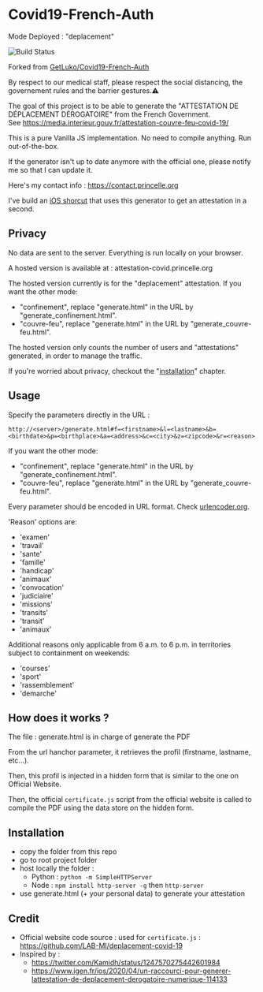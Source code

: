 # Covid19-French-Auth

Mode Deployed : "deplacement"

![Build Status](https://jenkins.princelle.org/buildStatus/icon?job=Attestation-Covid&style=flat-square)

Forked from [GetLuko/Covid19-French-Auth](https://github.com/GetLuko/Covid19-French-Auth)

By respect to our medical staff, please respect the social distancing, the governement rules and the barrier gestures.⚠️

The goal of this project is to be able to generate the "ATTESTATION DE DÉPLACEMENT DÉROGATOIRE" from the French Government.  
See https://media.interieur.gouv.fr/attestation-couvre-feu-covid-19/

This is a pure Vanilla JS implementation. No need to compile anything. Run out-of-the-box.

If the generator isn't up to date anymore with the official one, please notify me so that I can update it.

Here's my contact info : https://contact.princelle.org

I've build an [iOS shorcut](https://www.icloud.com/shortcuts/2c16817138874314829828f81f01358b) that uses this generator to get an attestation in a second.

## Privacy

No data are sent to the server. Everything is run locally on your browser.

A hosted version is available at : attestation-covid.princelle.org

The hosted version currently is for the "deplacement" attestation.
If you want the other mode:

- "confinement", replace "generate.html" in the URL by "generate_confinement.html".
- "couvre-feu", replace "generate.html" in the URL by "generate_couvre-feu.html".

The hosted version only counts the number of users and "attestations" generated, in order to manage the traffic.

If you're worried about privacy, checkout the "[installation](#installation)" chapter.

## Usage

Specify the parameters directly in the URL :

```
http://<server>/generate.html#f=<firstname>&l=<lastname>&b=<birthdate>&p=<birthplace>&a=<address>&c=<city>&z=<zipcode>&r=<reason>
```

If you want the other mode:

- "confinement", replace "generate.html" in the URL by "generate_confinement.html".
- "couvre-feu", replace "generate.html" in the URL by "generate_couvre-feu.html".

Every parameter should be encoded in URL format. Check [urlencoder.org](https://www.urlencoder.org/).

'Reason' options are:

- 'examen'
- 'travail'
- 'sante'
- 'famille'
- 'handicap'
- 'animaux'
- 'convocation'
- 'judiciaire'
- 'missions'
- 'transits'
- 'transit'
- 'animaux'

Additional reasons only applicable from 6 a.m. to 6 p.m. in territories subject to containment on weekends:

- 'courses'
- 'sport'
- 'rassemblement'
- 'demarche'

## How does it works ?

The file : generate.html is in charge of generate the PDF

From the url hanchor parameter, it retrieves the profil (firstname, lastname, etc...).

Then, this profil is injected in a hidden form that is similar to the one on Official Website.

Then, the official `certificate.js` script from the official website is called to compile the PDF using the data store on the hidden form.

## Installation

- copy the folder from this repo
- go to root project folder
- host locally the folder :
  - Python : `python -m SimpleHTTPServer`
  - Node : `npm install http-server -g` then `http-server`
- use generate.html (+ your personal data) to generate your attestation

## Credit

- Official website code source : used for `certificate.js` : https://github.com/LAB-MI/deplacement-covid-19
- Inspired by :
  - https://twitter.com/Kamidh/status/1247570275442601984
  - https://www.igen.fr/ios/2020/04/un-raccourci-pour-generer-lattestation-de-deplacement-derogatoire-numerique-114133
